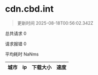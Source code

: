 
  # cdn.cbd.int

  > 更新时间 2025-08-18T00:56:02.342Z
  
  总共请求 0

  请求报错 0

  平均耗时 NaNms

|城市|ip|下载大小|速度|
|-----|----------|---|---|

  